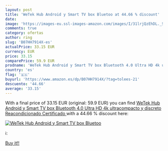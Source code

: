 ```yaml
---
layout: post
title: 'WeTek Hub Android y Smart TV box Bluetoo at 44.66 % discount'
date: 
image: 'https://images-eu.ssl-images-amazon.com/images/I/31lrjQzEhDL._SL200_.jpg'
comments: true
category: ofertas
author: ring
slug: 'B07HH7914X-es'
actualPrice: 33.15 EUR
currency: EUR
price: 33.15
comparePrice: 59.9 EUR
prodname: 'WeTek Hub Android y Smart TV box Bluetooth 4.0 Ultra HD 4k ultracompacto y discreto  Reacondicionado Certificado '
country: 'es'
flag: '🇪🇸'
buyurl: 'https://www.amazon.es/dp/B07HH7914X/?tag=tolees-21'
descuento: '44.66'
average: '33.15'
---
```


With a final price of 33.15 EUR (original: 59.9 EUR) you can find [WeTek Hub Android y Smart TV box Bluetooth 4.0 Ultra HD 4k ultracompacto y discreto  Reacondicionado Certificado ](https://www.amazon.es/dp/B07HH7914X/?tag=tolees-21) with a  44.66 % discount here:

[![WeTek Hub Android y Smart TV box Bluetoo](https://images-eu.ssl-images-amazon.com/images/I/31lrjQzEhDL._SL200_.jpg)](https://www.amazon.es/dp/B07HH7914X/?tag=tolees-21)

ℹ️:


[Buy it!!](https://www.amazon.es/dp/B07HH7914X/?tag=tolees-21)
